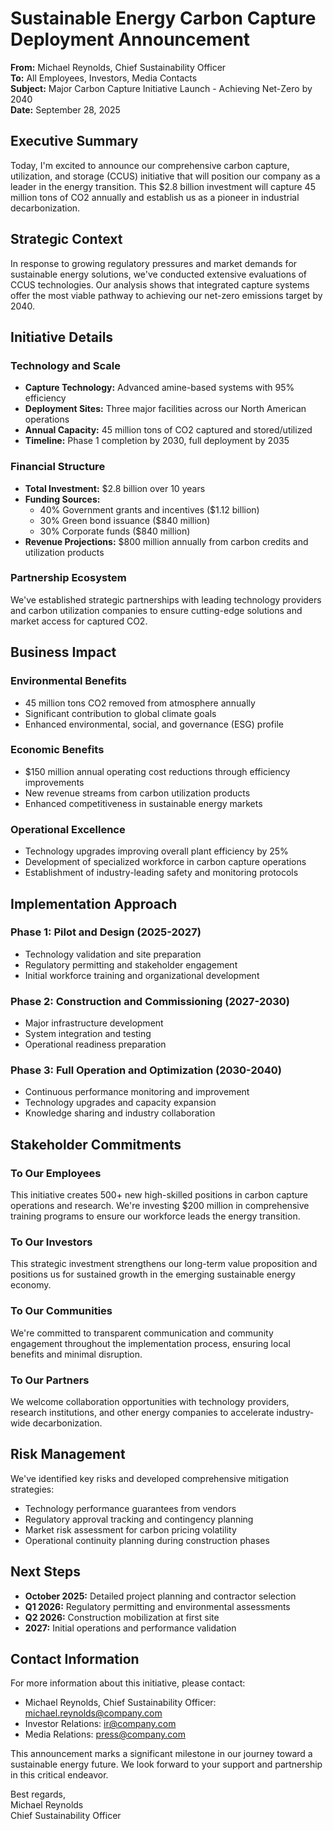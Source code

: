 # Sustainable Energy Carbon Capture Deployment Announcement

**From:** Michael Reynolds, Chief Sustainability Officer  
**To:** All Employees, Investors, Media Contacts  
**Subject:** Major Carbon Capture Initiative Launch - Achieving Net-Zero by 2040  
**Date:** September 28, 2025  

## Executive Summary

Today, I'm excited to announce our comprehensive carbon capture, utilization, and storage (CCUS) initiative that will position our company as a leader in the energy transition. This $2.8 billion investment will capture 45 million tons of CO2 annually and establish us as a pioneer in industrial decarbonization.

## Strategic Context

In response to growing regulatory pressures and market demands for sustainable energy solutions, we've conducted extensive evaluations of CCUS technologies. Our analysis shows that integrated capture systems offer the most viable pathway to achieving our net-zero emissions target by 2040.

## Initiative Details

### Technology and Scale
- **Capture Technology:** Advanced amine-based systems with 95% efficiency
- **Deployment Sites:** Three major facilities across our North American operations
- **Annual Capacity:** 45 million tons of CO2 captured and stored/utilized
- **Timeline:** Phase 1 completion by 2030, full deployment by 2035

### Financial Structure
- **Total Investment:** $2.8 billion over 10 years
- **Funding Sources:**
  - 40% Government grants and incentives ($1.12 billion)
  - 30% Green bond issuance ($840 million)
  - 30% Corporate funds ($840 million)
- **Revenue Projections:** $800 million annually from carbon credits and utilization products

### Partnership Ecosystem
We've established strategic partnerships with leading technology providers and carbon utilization companies to ensure cutting-edge solutions and market access for captured CO2.

## Business Impact

### Environmental Benefits
- 45 million tons CO2 removed from atmosphere annually
- Significant contribution to global climate goals
- Enhanced environmental, social, and governance (ESG) profile

### Economic Benefits
- $150 million annual operating cost reductions through efficiency improvements
- New revenue streams from carbon utilization products
- Enhanced competitiveness in sustainable energy markets

### Operational Excellence
- Technology upgrades improving overall plant efficiency by 25%
- Development of specialized workforce in carbon capture operations
- Establishment of industry-leading safety and monitoring protocols

## Implementation Approach

### Phase 1: Pilot and Design (2025-2027)
- Technology validation and site preparation
- Regulatory permitting and stakeholder engagement
- Initial workforce training and organizational development

### Phase 2: Construction and Commissioning (2027-2030)
- Major infrastructure development
- System integration and testing
- Operational readiness preparation

### Phase 3: Full Operation and Optimization (2030-2040)
- Continuous performance monitoring and improvement
- Technology upgrades and capacity expansion
- Knowledge sharing and industry collaboration

## Stakeholder Commitments

### To Our Employees
This initiative creates 500+ new high-skilled positions in carbon capture operations and research. We're investing $200 million in comprehensive training programs to ensure our workforce leads the energy transition.

### To Our Investors
This strategic investment strengthens our long-term value proposition and positions us for sustained growth in the emerging sustainable energy economy.

### To Our Communities
We're committed to transparent communication and community engagement throughout the implementation process, ensuring local benefits and minimal disruption.

### To Our Partners
We welcome collaboration opportunities with technology providers, research institutions, and other energy companies to accelerate industry-wide decarbonization.

## Risk Management

We've identified key risks and developed comprehensive mitigation strategies:
- Technology performance guarantees from vendors
- Regulatory approval tracking and contingency planning
- Market risk assessment for carbon pricing volatility
- Operational continuity planning during construction phases

## Next Steps

- **October 2025:** Detailed project planning and contractor selection
- **Q1 2026:** Regulatory permitting and environmental assessments
- **Q2 2026:** Construction mobilization at first site
- **2027:** Initial operations and performance validation

## Contact Information

For more information about this initiative, please contact:
- Michael Reynolds, Chief Sustainability Officer: michael.reynolds@company.com
- Investor Relations: ir@company.com
- Media Relations: press@company.com

This announcement marks a significant milestone in our journey toward a sustainable energy future. We look forward to your support and partnership in this critical endeavor.

Best regards,  
Michael Reynolds  
Chief Sustainability Officer